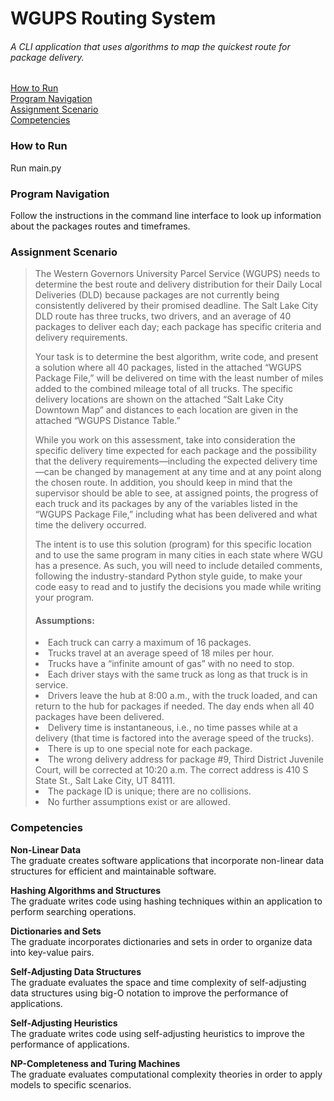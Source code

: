 # WGUPS Routing System
###### A CLI application that uses algorithms to map the quickest route for package delivery. 

[How to Run](https://github.com/aweiglein/RoutingSystem#how-to-run)  
[Program Navigation](https://github.com/aweiglein/RoutingSystem#program-navigation)  
[Assignment Scenario](https://github.com/aweiglein/RoutingSystem#assignment-scenario)  
[Competencies](https://github.com/aweiglein/RoutingSystem#competencies)  

### How to Run
Run main.py

### Program Navigation
Follow the instructions in the command line interface to look up information about the packages routes and timeframes.

### Assignment Scenario
> The Western Governors University Parcel Service (WGUPS) needs to determine the best route and delivery distribution for their Daily Local Deliveries (DLD) because packages are not currently being consistently delivered by their promised deadline. The Salt Lake City DLD route has three trucks, two drivers, and an average of 40 packages to deliver each day; each package has specific criteria and delivery requirements.  
> 
> Your task is to determine the best algorithm, write code, and present a solution where all 40 packages, listed in the attached “WGUPS Package File,” will be delivered on time with the least number of miles added to the combined mileage total of all trucks. The specific delivery locations are shown on the attached “Salt Lake City Downtown Map” and distances to each location are given in the attached “WGUPS Distance Table.”  
> 
> While you work on this assessment, take into consideration the specific delivery time expected for each package and the possibility that the delivery requirements—including the expected delivery time—can be changed by management at any time and at any point along the chosen route. In addition, you should keep in mind that the supervisor should be able to see, at assigned points, the progress of each truck and its packages by any of the variables listed in the “WGUPS Package File,” including what has been delivered and what time the delivery occurred.  
> 
> The intent is to use this solution (program) for this specific location and to use the same program in many cities in each state where WGU has a presence. As such, you will need to include detailed comments, following the industry-standard Python style guide, to make your code easy to read and to justify the decisions you made while writing your program.
> 
> #### Assumptions:
> <li>Each truck can carry a maximum of 16 packages.</li>
> <li>Trucks travel at an average speed of 18 miles per hour.</li>
> <li>Trucks have a “infinite amount of gas” with no need to stop.</li>
> <li>Each driver stays with the same truck as long as that truck is in service.</li>
> <li>Drivers leave the hub at 8:00 a.m., with the truck loaded, and can return to the hub for packages if needed. The day ends when all 40 packages have been delivered.</li>
> <li>Delivery time is instantaneous, i.e., no time passes while at a delivery (that time is factored into the average speed of the trucks).</li>
> <li>There is up to one special note for each package.</li>
> <li>The wrong delivery address for package #9, Third District Juvenile Court, will be corrected at 10:20 a.m. The correct address is 410 S State St., Salt Lake City, UT 84111.</li>
> <li>The package ID is unique; there are no collisions.</li>
> <li>No further assumptions exist or are allowed.</li>

### Competencies
**Non-Linear Data**  
The graduate creates software applications that incorporate non-linear data structures for efficient and maintainable software.

**Hashing Algorithms and Structures**  
The graduate writes code using hashing techniques within an application to perform searching operations.

**Dictionaries and Sets**  
The graduate incorporates dictionaries and sets in order to organize data into key-value pairs.

**Self-Adjusting Data Structures**  
The graduate evaluates the space and time complexity of self-adjusting data structures using big-O notation to improve the performance of applications.

**Self-Adjusting Heuristics**  
The graduate writes code using self-adjusting heuristics to improve the performance of applications.

**NP-Completeness and Turing Machines**  
The graduate evaluates computational complexity theories in order to apply models to specific scenarios.
